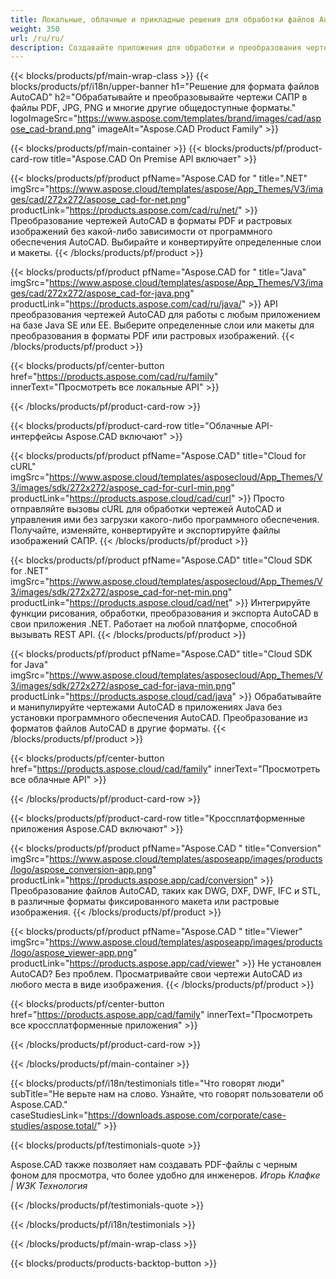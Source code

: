 ```yaml
---
title: Локальные, облачные и прикладные решения для обработки файлов AutoCAD 
weight: 350
url: /ru/ru/
description: Создавайте приложения для обработки и преобразования чертежей AutoCAD с помощью локальных API или облачных SDK. Используйте кроссплатформенные приложения для рендеринга или преобразования файлов AutoCAD.
---
```


{{< blocks/products/pf/main-wrap-class >}}
{{< blocks/products/pf/i18n/upper-banner h1="Решение для формата файлов AutoCAD" h2="Обрабатывайте и преобразовывайте чертежи САПР в файлы PDF, JPG, PNG и многие другие общедоступные форматы." logoImageSrc="https://www.aspose.com/templates/brand/images/cad/aspose_cad-brand.png" imageAlt="Aspose.CAD Product Family" >}}

{{< blocks/products/pf/main-container >}}
{{< blocks/products/pf/product-card-row title="Aspose.CAD On Premise API включает" >}}

{{< blocks/products/pf/product pfName="Aspose.CAD for " title=".NET" imgSrc="https://www.aspose.cloud/templates/aspose/App_Themes/V3/images/cad/272x272/aspose_cad-for-net.png" productLink="https://products.aspose.com/cad/ru/net/" >}}
Преобразование чертежей AutoCAD в форматы PDF и растровых изображений без какой-либо зависимости от программного обеспечения AutoCAD. Выбирайте и конвертируйте определенные слои и макеты.
{{< /blocks/products/pf/product >}}

{{< blocks/products/pf/product pfName="Aspose.CAD for " title="Java" imgSrc="https://www.aspose.cloud/templates/aspose/App_Themes/V3/images/cad/272x272/aspose_cad-for-java.png" productLink="https://products.aspose.com/cad/ru/java/" >}}
API преобразования чертежей AutoCAD для работы с любым приложением на базе Java SE или EE. Выберите определенные слои или макеты для преобразования в форматы PDF или растровых изображений.
{{< /blocks/products/pf/product >}}

{{< blocks/products/pf/center-button href="https://products.aspose.com/cad/ru/family" innerText="Просмотреть все локальные API" >}}

{{< /blocks/products/pf/product-card-row >}}

{{< blocks/products/pf/product-card-row title="Облачные API-интерфейсы Aspose.CAD включают" >}}

{{< blocks/products/pf/product pfName="Aspose.CAD" title="Cloud for cURL" imgSrc="https://www.aspose.cloud/templates/asposecloud/App_Themes/V3/images/sdk/272x272/aspose_cad-for-curl-min.png" productLink="https://products.aspose.cloud/cad/curl" >}}
Просто отправляйте вызовы cURL для обработки чертежей AutoCAD и управления ими без загрузки какого-либо программного обеспечения. Получайте, изменяйте, конвертируйте и экспортируйте файлы изображений САПР.
{{< /blocks/products/pf/product >}}

{{< blocks/products/pf/product pfName="Aspose.CAD" title="Cloud SDK for .NET" imgSrc="https://www.aspose.cloud/templates/asposecloud/App_Themes/V3/images/sdk/272x272/aspose_cad-for-net-min.png" productLink="https://products.aspose.cloud/cad/net" >}}
Интегрируйте функции рисования, обработки, преобразования и экспорта AutoCAD в свои приложения .NET. Работает на любой платформе, способной вызывать REST API.
{{< /blocks/products/pf/product >}}

{{< blocks/products/pf/product pfName="Aspose.CAD" title="Cloud SDK for Java" imgSrc="https://www.aspose.cloud/templates/asposecloud/App_Themes/V3/images/sdk/272x272/aspose_cad-for-java-min.png" productLink="https://products.aspose.cloud/cad/java" >}}
Обрабатывайте и манипулируйте чертежами AutoCAD в приложениях Java без установки программного обеспечения AutoCAD. Преобразование из форматов файлов AutoCAD в другие форматы.
{{< /blocks/products/pf/product >}}

{{< blocks/products/pf/center-button href="https://products.aspose.cloud/cad/family" innerText="Просмотреть все облачные API" >}}

{{< /blocks/products/pf/product-card-row >}}

{{< blocks/products/pf/product-card-row title="Кроссплатформенные приложения Aspose.CAD включают" >}}

{{< blocks/products/pf/product pfName="Aspose.CAD " title="Conversion" imgSrc="https://www.aspose.cloud/templates/asposeapp/images/products/logo/aspose_conversion-app.png" productLink="https://products.aspose.app/cad/conversion" >}}
Преобразование файлов AutoCAD, таких как DWG, DXF, DWF, IFC и STL, в различные форматы фиксированного макета или растровые изображения.
{{< /blocks/products/pf/product >}}

{{< blocks/products/pf/product pfName="Aspose.CAD " title="Viewer" imgSrc="https://www.aspose.cloud/templates/asposeapp/images/products/logo/aspose_viewer-app.png" productLink="https://products.aspose.app/cad/viewer" >}}
Не установлен AutoCAD? Без проблем. Просматривайте свои чертежи AutoCAD из любого места в виде изображения. 
{{< /blocks/products/pf/product >}}

{{< blocks/products/pf/center-button href="https://products.aspose.app/cad/family" innerText="Просмотреть все кроссплатформенные приложения" >}}

{{< /blocks/products/pf/product-card-row >}}

{{< /blocks/products/pf/main-container >}}

{{< blocks/products/pf/i18n/testimonials title="Что говорят люди" subTitle="Не верьте нам на слово. Узнайте, что говорят пользователи об Aspose.CAD." caseStudiesLink="https://downloads.aspose.com/corporate/case-studies/aspose.total/" >}}

{{< blocks/products/pf/testimonials-quote >}}
<p class="first">
 Aspose.CAD также позволяет нам создавать PDF-файлы с черным фоном для просмотра, что более удобно для инженеров.
 <em>
  Игорь Клафке | W3K Технология
 </em>
</p>

{{< /blocks/products/pf/testimonials-quote >}}

{{< /blocks/products/pf/i18n/testimonials >}}

{{< /blocks/products/pf/main-wrap-class >}}

{{< blocks/products/products-backtop-button >}}